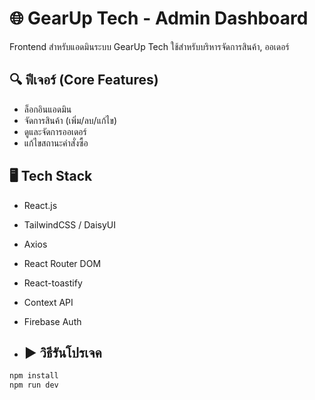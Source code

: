 # 🌐 GearUp Tech - Admin Dashboard

Frontend สำหรับแอดมินระบบ GearUp Tech ใช้สำหรับบริหารจัดการสินค้า, ออเดอร์

## 🔍 ฟีเจอร์ (Core Features)
- ล็อกอินแอดมิน
- จัดการสินค้า (เพิ่ม/ลบ/แก้ไข)
- ดูและจัดการออเดอร์
- แก้ไขสถานะคำสั่งซื้อ

## 🖥️ Tech Stack
- React.js
- TailwindCSS / DaisyUI 
- Axios
- React Router DOM
- React-toastify
- Context API
- Firebase Auth

- ## ▶️ วิธีรันโปรเจค
```bash
npm install
npm run dev
